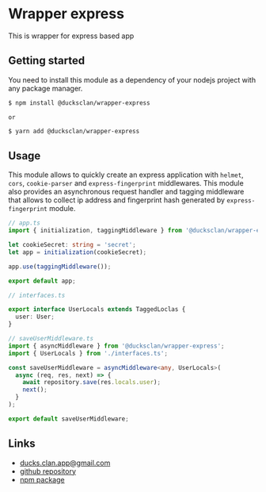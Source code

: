 # Wrapper express

This is wrapper for express based app

## Getting started

You need to install this module as a dependency of your nodejs project with any
package manager.

```bash
$ npm install @ducksclan/wrapper-express
```

`or`

```bash
$ yarn add @ducksclan/wrapper-express
```

## Usage

This module allows to quickly create an express application with `helmet`,
`cors`, `cookie-parser` and `express-fingerprint` middlewares. This module also
provides an asynchronous request handler and tagging middleware that allows to
collect ip address and fingerprint hash generated by `express-fingerprint`
module.

```typescript
// app.ts
import { initialization, taggingMiddleware } from '@ducksclan/wrapper-express';

let cookieSecret: string = 'secret';
let app = initialization(cookieSecret);

app.use(taggingMiddleware());

export default app;
```

```typescript
// interfaces.ts

export interface UserLocals extends TaggedLoclas {
  user: User;
}
```

```typescript
// saveUserMiddleware.ts
import { asyncMiddleware } from '@ducksclan/wrapper-express';
import { UserLocals } from './interfaces.ts';

const saveUserMiddleware = asyncMiddleware<any, UserLocals>(
  async (req, res, next) => {
    await repository.save(res.locals.user);
    next();
  }
);

export default saveUserMiddleware;
```

## Links

- [ducks.clan.app@gmail.com](mailto:ducks.clan.app@gmail.com)
- [github repository](https://github.com/ducksclan/wrapper-express)
- [npm package](https://npmjs.com/package/@ducksclan/wrapper-express)
